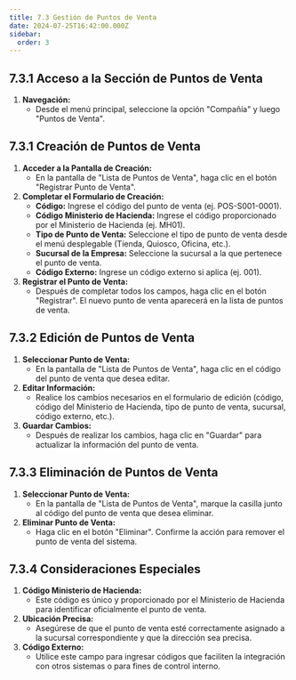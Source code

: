 ```yaml
---
title: 7.3 Gestión de Puntos de Venta
date: 2024-07-25T16:42:00.000Z
sidebar:
  order: 3
---
```


## 7.3.1 Acceso a la Sección de Puntos de Venta

1. **Navegación:**
    - Desde el menú principal, seleccione la opción "Compañía" y luego "Puntos de Venta".

## 7.3.1 Creación de Puntos de Venta

1. **Acceder a la Pantalla de Creación:**
    - En la pantalla de "Lista de Puntos de Venta", haga clic en el botón "Registrar Punto de Venta".
2. **Completar el Formulario de Creación:**
    - **Código:** Ingrese el código del punto de venta (ej. POS-S001-0001).
    - **Código Ministerio de Hacienda:** Ingrese el código proporcionado por el Ministerio de Hacienda (ej. MH01).
    - **Tipo de Punto de Venta:** Seleccione el tipo de punto de venta desde el menú desplegable (Tienda, Quiosco, Oficina, etc.).
    - **Sucursal de la Empresa:** Seleccione la sucursal a la que pertenece el punto de venta.
    - **Código Externo:** Ingrese un código externo si aplica (ej. 001).
3. **Registrar el Punto de Venta:**
    - Después de completar todos los campos, haga clic en el botón "Registrar". El nuevo punto de venta aparecerá en la lista de puntos de venta.

## 7.3.2 Edición de Puntos de Venta

1. **Seleccionar Punto de Venta:**
    - En la pantalla de "Lista de Puntos de Venta", haga clic en el código del punto de venta que desea editar.
2. **Editar Información:**
    - Realice los cambios necesarios en el formulario de edición (código, código del Ministerio de Hacienda, tipo de punto de venta, sucursal, código externo, etc.).
3. **Guardar Cambios:**
    - Después de realizar los cambios, haga clic en "Guardar" para actualizar la información del punto de venta.

## 7.3.3 Eliminación de Puntos de Venta

1. **Seleccionar Punto de Venta:**
    - En la pantalla de "Lista de Puntos de Venta", marque la casilla junto al código del punto de venta que desea eliminar.
2. **Eliminar Punto de Venta:**
    - Haga clic en el botón "Eliminar". Confirme la acción para remover el punto de venta del sistema.



## 7.3.4 Consideraciones Especiales

1. **Código Ministerio de Hacienda:**
    - Este código es único y proporcionado por el Ministerio de Hacienda para identificar oficialmente el punto de venta.
2. **Ubicación Precisa:**
    - Asegúrese de que el punto de venta esté correctamente asignado a la sucursal correspondiente y que la dirección sea precisa.
3. **Código Externo:**
    - Utilice este campo para ingresar códigos que faciliten la integración con otros sistemas o para fines de control interno.

